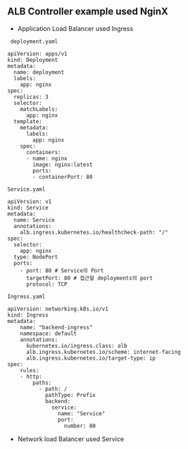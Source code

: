 ## ALB Controller example used NginX

* Application Load Balancer used Ingress

``` deployment.yaml```
```
apiVersion: apps/v1
kind: Deployment
metadata:
  name: deployment
  labels:
    app: nginx
spec:
  replicas: 3
  selector:
    matchLabels:
      app: nginx
  template:
    metadata:
      labels:
        app: nginx
    spec:
      containers:
      - name: nginx
        image: nginx:latest
        ports:
        - containerPort: 80
```


```Service.yaml```
```
apiVersion: v1
kind: Service
metadata:
  name: Service
  annotations:
    alb.ingress.kubernetes.io/healthcheck-path: "/"
spec:
  selector:
    app: nginx
  type: NodePort
  ports:
    - port: 80 # Service의 Port
      targetPort: 80 # 접근할 deployments의 port
      protocol: TCP
```


```Ingress.yaml```
```
apiVersion: networking.k8s.io/v1
kind: Ingress
metadata:
    name: "backend-ingress"
    namespace: default
    annotations:
      kubernetes.io/ingress.class: alb
      alb.ingress.kubernetes.io/scheme: internet-facing
      alb.ingress.kubernetes.io/target-type: ip
spec:
    rules:
    - http:
        paths:
          - path: /
            pathType: Prefix
            backend:
              service:
                name: "Service"
                port:
                  number: 80
```


* Network load Balancer used Service

